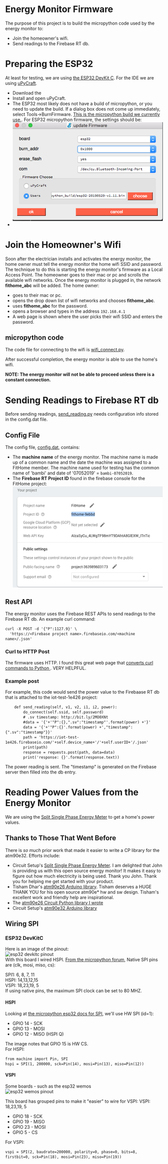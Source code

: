 # Energy Monitor Firmware
The purpose of this project is to build the micropython code used by the energy monitor to:  
* Join the homeowner's wifi.  
* Send readings to the Firebase RT db.
# Preparing the ESP32
At least for testing, we are using [the ESP32 DevKit C](https://amzn.to/2JInYgj).  For the IDE we are using [uPyCraft](http://docs.dfrobot.com/upycraft/). 
* Download the
* Install and open uPyCraft.  
* The ESP32 most likely does not have a build of micropython, or you need to update the build.  If a dialog box does not come up immediately, select  Tools->BurnFirmware.  [This is the micropython build we currently use.](micropython_build/esp32-20190529-v1.11.bin).  For ESP32 micropython firmware, the settings should be:
![micropython burn firmware dialog](imgs/uPyCraft_burnimage_dialog.png)  
* 
# Join the Homeowner's Wifi
Soon after the electrician installs and activates the energy monitor, the home owner must tell the energy monitor the home wifi SSID and password. The technique to do this is starting the energy monitor's firmware as a Local Access Point.  The homeowner goes to their mac or pc and scrolls the available wifi networks.  Once the energy monitor is plugged in, the network __fithome_abc__ will be added. 
The home owner:    
* goes to their mac or pc.  
* opens the drop down list of wifi networks and chooses __fithome_abc__.
* uses __fithome_abc__ for the password.
* opens a browser and types in the address ```192.168.4.1```
* A web page is shown where the user picks their wifi SSID and enters the password.  
## micropython code
The code file for connecting to the wifi is [wifi_connect.py](workspace/join_wifi/wifi_connect.py).
  
After successful completion, the energy monitor is able to use the home's wifi.
  
__NOTE: The energy monitor will not be able to proceed unless there is a constant connection.__  
# Sending Readings to Firebase RT db
Before sending readings, [send_reading.py](workspace/send_reading/send_reading.py) needs configuration info stored in the config.dat file.
## Config File
The config file, [config.dat](workspace/config/config.dat), contains:  
* The __machine name__ of the energy monitor.  The machine name is made up of a common name and the date the machine was assigned to a FitHome member.  The machine name used for testing has the common name of 'bambi' and date of '07052019' = ```bambi-07052019```.  
* The __Firebase RT Project ID__ found in the firebase console for the FitHome project:  
![project id page](imgs/project_id_page.png)
## Rest API
The energy monitor uses the Firebase REST APIs to send readings to the Firebase RT db.  An example curl command:  
```
curl -X POST -d '{"P":1127.9}' \
  'https://<Firebase project name>.firebaseio.com/<machine name>/.json' 
```
### Curl to HTTP Post
The firmware uses HTTP.  I found this great web page that [converts curl commands to Python  ](https://curl.trillworks.com/).  VERY HELPFUL.
### Example post
For example, this code would send the power value to the Firebaase RT db that is attached to the iot-test-1e426 project:  
```
    def send_reading(self, v1, v2, i1, i2, power):
        do_connect(self.ssid, self.password)
        # .sv timestamp: http://bit.ly/2MO0XNt
        #data = '{'+'"P":{},".sv":"timestamp"'.format(power) +'}'
        data = '{'+'"P":{}'.format(power) +',"timestamp": {".sv":"timestamp"}}'
        path = 'https://iot-test-1e426.firebaseio.com/'+self.device_name+'/'+self.userID+'/.json'
        print(path)
        response = requests.post(path, data=data)
        print('response: {}'.format(response.text))
```
The power reading is sent.  The "timestamp" is generated on the Firebase server then filled into the db entry.
# Reading Power Values from the Energy Monitor
We are using the [Split Single Phase Energy Meter](https://circuitsetup.us/index.php/product/split-single-phase-real-time-whole-house-energy-meter-v1-2/) to get a home's power values.  
  
## Thanks to Those That Went Before

There is _so much_ prior work that made it easier to write a CP library for the atm90e32.  Efforts include:   
* Circuit Setup's [Split Single Phase Energy Meter](https://circuitsetup.us/index.php/product/split-single-phase-real-time-whole-house-energy-meter-v1-2/).  I am delighted that John is providing us with this open source energy monitor!  It makes it easy to figure out how much electricity is being used.  Thank you John.  Thank you for helping me get started with your product.
* Tisham Dhar's [atm90e26 Arduino library](https://github.com/whatnick/ATM90E26_Arduino).   Tisham deserves a HUGE THANK YOU for his open source atm90e* hw and sw design. Tisham's excellent work and friendly help are inspirational.
* The [atm90e26 Circuit Python library I wrote](https://github.com/BitKnitting/HappyDay_ATM90e26_CircuitPython)  
* Circuit Setup's [atm90e32 Arduino library](https://github.com/CircuitSetup/Split-Single-Phase-Energy-Meter/tree/master/Software/libraries/ATM90E32)
## Wiring SPI
### ESP32 DevKitC
Here is an image of the pinout:  
![esp32 devkitc pinout](https://components101.com/sites/default/files/component_pin/ESP32-Pinout.png)  
With this board I wired HSPI. [From the micropython forum](https://forum.micropython.org/viewtopic.php?t=3386), Native SPI pins are (clk, mosi, miso, cs): 
  
SPI1: 6, 8, 7, 11  
HSPI: 14,13,12,15  
VSPI: 18,23,19, 5  
If using native pins, the maximum SPI clock can be set to 80 MHZ.
#### HSPI  
Looking at [the micropython esp32 docs for SPI](https://docs.micropython.org/en/latest/esp32/quickref.html#hardware-spi-bus), we'll use HW SPI (id=1):  
* GPIO 14 - SCK  
* GPIO 13 - MOSI  
* GPIO 12 - MISO (HSPI Q)

The image notes that GPIO 15 is HW CS.  
For HSPI:  
```
from machine import Pin, SPI 
hspi = SPI(1, 200000, sck=Pin(14), mosi=Pin(13), miso=Pin(12))  
```
#### VSPI
Some boards - such as the esp32 wemos  
![esp32 wemos pinout](https://i.imgur.com/JIXyBAU.jpg)    

This board has grouped pins to make it "easier" to wire for VSPI: 
VSPI: 18,23,19, 5
* GPIO 18 - SCK  
* GPIO 19 - MISO 
* GPIO 23 - MOSI  
* GPIO 5  - CS

For VSPI:  
```
vspi = SPI(2, baudrate=200000, polarity=0, phase=0, bits=8, firstbit=0, sck=Pin(18), mosi=Pin(23), miso=Pin(19))
```